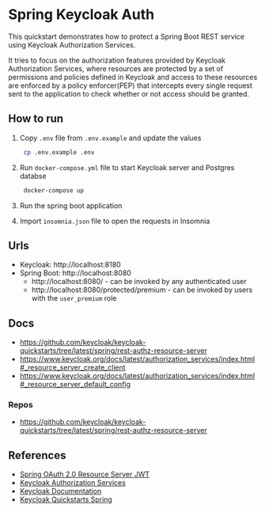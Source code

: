 # Spring Keycloak Auth

This quickstart demonstrates how to protect a Spring Boot REST service using Keycloak Authorization Services.

It tries to focus on the authorization features provided by Keycloak Authorization Services, where resources are
protected by a set of permissions and policies defined in Keycloak and access to these resources are enforced by a
policy enforcer(PEP) that intercepts every single request sent to the application to check whether or not access should
be granted.

## How to run

1. Copy `.env` file from `.env.example` and update the values

    ```bash
     cp .env.example .env
    ```

2. Run `docker-compose.yml` file to start Keycloak server and Postgres databse

      ```bash
       docker-compose up
      ```

3. Run the spring boot application

4. Import `insomnia.json` file to open the requests in Insomnia

## Urls

- Keycloak: http://localhost:8180
- Spring Boot: http://localhost:8080
    - http://localhost:8080/ - can be invoked by any authenticated user
    - http://localhost:8080/protected/premium - can be invoked by users with the `user_premium` role

## Docs

- https://github.com/keycloak/keycloak-quickstarts/tree/latest/spring/rest-authz-resource-server
- https://www.keycloak.org/docs/latest/authorization_services/index.html#_resource_server_create_client
- https://www.keycloak.org/docs/latest/authorization_services/index.html#_resource_server_default_config

### Repos

- https://github.com/keycloak/keycloak-quickstarts/tree/latest/spring/rest-authz-resource-server

## References

- [Spring OAuth 2.0 Resource Server JWT](https://docs.spring.io/spring-security/reference/servlet/oauth2/resource-server/jwt.html)
- [Keycloak Authorization Services](https://www.keycloak.org/docs/latest/authorization_services/)
- [Keycloak Documentation](https://www.keycloak.org/documentation)
- [Keycloak Quickstarts Spring](https://github.com/keycloak/keycloak-quickstarts/blob/latest/spring/rest-authz-resource-server/README.md)

